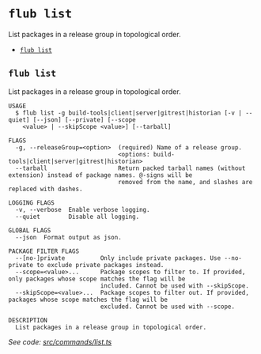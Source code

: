 `flub list`
===========

List packages in a release group in topological order.

* [`flub list`](#flub-list)

## `flub list`

List packages in a release group in topological order.

```
USAGE
  $ flub list -g build-tools|client|server|gitrest|historian [-v | --quiet] [--json] [--private] [--scope
    <value> | --skipScope <value>] [--tarball]

FLAGS
  -g, --releaseGroup=<option>  (required) Name of a release group.
                               <options: build-tools|client|server|gitrest|historian>
  --tarball                    Return packed tarball names (without extension) instead of package names. @-signs will be
                               removed from the name, and slashes are replaced with dashes.

LOGGING FLAGS
  -v, --verbose  Enable verbose logging.
  --quiet        Disable all logging.

GLOBAL FLAGS
  --json  Format output as json.

PACKAGE FILTER FLAGS
  --[no-]private          Only include private packages. Use --no-private to exclude private packages instead.
  --scope=<value>...      Package scopes to filter to. If provided, only packages whose scope matches the flag will be
                          included. Cannot be used with --skipScope.
  --skipScope=<value>...  Package scopes to filter out. If provided, packages whose scope matches the flag will be
                          excluded. Cannot be used with --scope.

DESCRIPTION
  List packages in a release group in topological order.
```

_See code: [src/commands/list.ts](https://github.com/microsoft/FluidFramework/blob/main/build-tools/packages/build-cli/src/commands/list.ts)_
